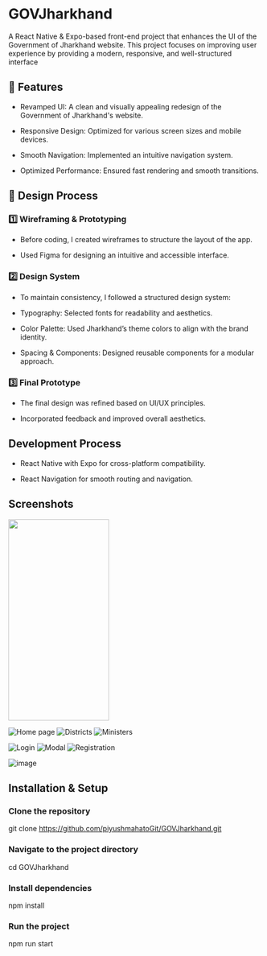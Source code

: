 # GOVJharkhand 

A React Native & Expo-based front-end project that enhances the UI of the Government of Jharkhand website. This project focuses on improving user experience by providing a modern, responsive, and well-structured interface

## 🌟 Features

- Revamped UI: A clean and visually appealing redesign of the Government of Jharkhand's website.

- Responsive Design: Optimized for various screen sizes and mobile devices.

- Smooth Navigation: Implemented an intuitive navigation system.

- Optimized Performance: Ensured fast rendering and smooth transitions.



## 🎨 Design Process

### 1️⃣ Wireframing & Prototyping

- Before coding, I created wireframes to structure the layout of the app.

- Used Figma for designing an intuitive and accessible interface.


### 2️⃣ Design System

- To maintain consistency, I followed a structured design system:

- Typography: Selected fonts for readability and aesthetics.

- Color Palette: Used Jharkhand’s theme colors to align with the brand identity.

- Spacing & Components: Designed reusable components for a modular approach.

### 3️⃣ Final Prototype

- The final design was refined based on UI/UX principles.

- Incorporated feedback and improved overall aesthetics.


## Development Process

- React Native with Expo for cross-platform compatibility.

- React Navigation for smooth routing and navigation.


## Screenshots
<img src="https://camo.githubusercontent.com/..." data-canonical-src="https://github.com/user-attachments/assets/8a2d08f8-5796-44f1-a304-78f6de10aa2d" width="200" height="400" />

![Home page](https://github.com/user-attachments/assets/8a2d08f8-5796-44f1-a304-78f6de10aa2d)
![Districts](https://github.com/user-attachments/assets/e6e8e070-3929-4171-9de6-c8e87935c6dc)
![Ministers](https://github.com/user-attachments/assets/a150d6ab-5566-4a6c-8df7-2a2d7b63f52d)

![Login](https://github.com/user-attachments/assets/edbd9b3e-6645-4163-8c6c-7295b0ea53c0)
![Modal](https://github.com/user-attachments/assets/0c827350-dba6-4099-a047-25c014793317)
![Registration](https://github.com/user-attachments/assets/36dcb185-be3c-4d7e-bf28-e8cd1f926d84)

![image](https://github.com/user-attachments/assets/066f66b5-6fce-434b-aef4-3894162b81ba)

## Installation & Setup

### Clone the repository
git clone https://github.com/piyushmahatoGit/GOVJharkhand.git

### Navigate to the project directory
cd GOVJharkhand

### Install dependencies
npm install

### Run the project
npm run start


